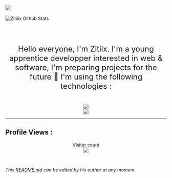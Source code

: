<a href=""><img src="https://cdn.discordapp.com/attachments/972492254864355398/972531512459264080/banner_shellcats.png"  /></a>
<br/>
<br />
<img align="left" alt="Zitiiix Github Stats" src="https://github-readme-stats.vercel.app/api?username=Zitiiix&theme=dracula&show_icons=true&hide_border=true" />

<br />
<br />
<br />


<p align="center" style="font-size: 24px;">Hello everyone, I'm Zitiix. I'm a young apprentice developper interested in web & software, I'm preparing projects for the future 🚀 I'm using the following technologies : </p>
<br />

<div align="center">
 <a href="https://github.com/Zitiiix">
  <img src="https://skillicons.dev/icons?i=js,html,css,nodejs,python,cs,php,mysql,heroku,vscode,bots,git,linux&theme=light">
</a>
</div>

<div align="center">
  <a align="center" href="https://discord.com/users/840657258748706826">
 
  <img src="https://lanyard.cnrad.dev/api/840657258748706826?theme=dark">
  </a>
</div>

***

## Profile Views :
<p align="center"> 
  Visitor count<br>
  <img src="https://profile-counter.glitch.me/Zitiiix/count.svg" />
</p>

<br/>

_This [README.md](https://github.com/Zitiiix/Zitiiix "README.md") can be edited by his author at any moment._

